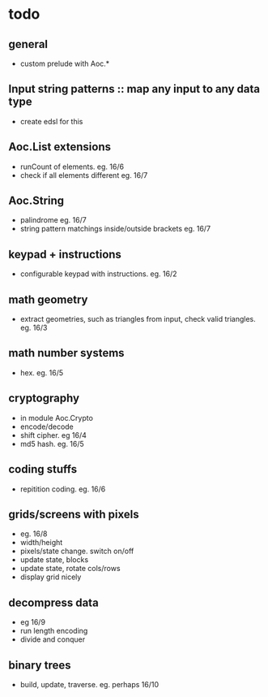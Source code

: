 # todo

## general
- custom prelude with Aoc.*

## Input string patterns :: map any input to any data type
- create edsl for this

## Aoc.List extensions
- runCount of elements. eg. 16/6
- check if all elements different eg. 16/7

## Aoc.String
- palindrome eg. 16/7
- string pattern matchings inside/outside brackets eg. 16/7

## keypad + instructions
- configurable keypad with instructions. eg. 16/2

## math geometry
- extract geometries, such as triangles from input, check valid triangles. eg. 16/3

## math number systems
- hex. eg. 16/5

## cryptography
- in module Aoc.Crypto
- encode/decode
- shift cipher. eg 16/4
- md5 hash. eg. 16/5

## coding stuffs
- repitition coding. eg. 16/6

## grids/screens with pixels
- eg. 16/8
- width/height
- pixels/state change. switch on/off
- update state, blocks
- update state, rotate cols/rows
- display grid nicely

## decompress data
- eg 16/9
- run length encoding
- divide and conquer

## binary trees
- build, update, traverse. eg. perhaps 16/10